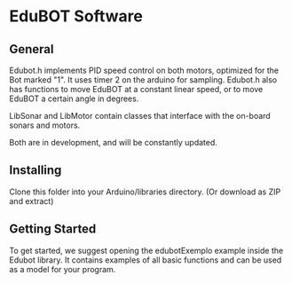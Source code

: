 # EduBOT Software

## General

Edubot.h implements PID speed control on both motors, optimized
for the Bot marked "1". It uses timer 2 on the arduino for sampling.
Edubot.h also has functions to move EduBOT at a constant linear speed,
or to move EduBOT a certain angle in degrees.

LibSonar and LibMotor contain classes that interface with the on-board
sonars and motors.

Both are in development, and will be constantly updated.

## Installing
Clone this folder into your Arduino/libraries directory. (Or download
as ZIP and extract)

## Getting Started
To get started, we suggest opening the edubotExemplo example inside the
Edubot library. It contains examples of all basic functions and can be 
used as a model for your program.
